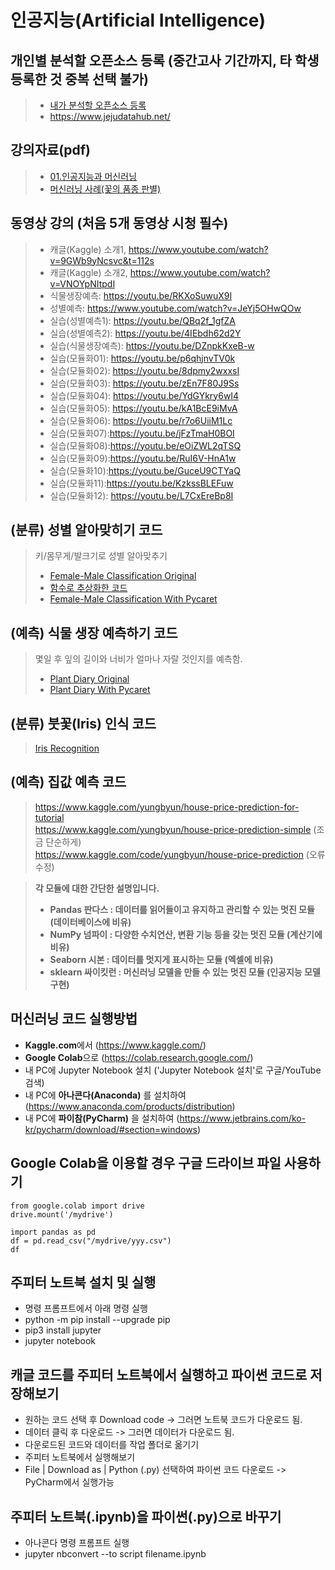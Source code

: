 # 인공지능(Artificial Intelligence)

<!-- 주석
### 인공지능 과목이 포함된 '인공지능SW' 마이크로디그리를 신청하기만 하여도 장학금 30만원이!
<img   src="./md.jpg"   width="50%"   height="50%" /> <br/>

### 사업단 핵심과목 1개 신청 + '지능형서비스' 마이크로디그리 신청하면 장학금 50만원(단독 신청시)! 
<img   src="./ris.jpg"   width="50%"   height="50%" />


## RIS 지능형서비스사업단 설문조사 (아래 링크 클릭)
http://naver.me/59ijR7PO
-->

## 개인별 분석할 오픈소스 등록 (중간고사 기간까지, 타 학생 등록한 것 중복 선택 불가)
> * [내가 분석할 오픈소스 등록](https://docs.google.com/spreadsheets/d/16D3I7WLcxwsPM12HjnLFPyblRh3BtsEu68kN-7Zh9CA/edit?gid=0#gid=0)
> * https://www.jejudatahub.net/

<!-- 주석
### 인공지능 과목이 포함된 '인공지능SW' 마이크로디그리를 신청하기만 하여도 장학금 30만원이!
<img   src="./md.jpg"   width="50%"   height="50%" /> <br/>

### 사업단 핵심과목 1개 신청 + '지능형서비스' 마이크로디그리 신청하면 장학금 50만원(단독 신청시)! 
<img   src="./ris.jpg"   width="50%"   height="50%" />


## RIS 지능형서비스사업단 설문조사 (아래 링크 클릭)
http://naver.me/59ijR7PO
-->

## 강의자료(pdf)
> * [01.인공지능과 머신러닝](https://github.com/yungbyun/ai/blob/master/01.%EC%9D%B8%EA%B3%B5%EC%A7%80%EB%8A%A5%EA%B3%BC%20%EB%A8%B8%EC%8B%A0%EB%9F%AC%EB%8B%9D(%EC%98%88%EC%B8%A1-%EB%B6%84%EB%A5%98).pdf)
> * [머신러닝 사례(꽃의 품종 판별)](https://github.com/yungbyun/ai/blob/master/%EB%A8%B8%EC%8B%A0%EB%9F%AC%EB%8B%9D%20%EC%82%AC%EB%A1%80_%EA%BD%83%EC%9D%98%20%ED%92%88%EC%A2%85%20%ED%8C%90%EB%B3%84.pdf)
## 동영상 강의 (처음 5개 동영상 시청 필수)
> * 캐글(Kaggle) 소개1, https://www.youtube.com/watch?v=9GWb9yNcsvc&t=112s
> * 캐글(Kaggle) 소개2, https://www.youtube.com/watch?v=VNOYpNItpdI
> * 식물생장예측: https://youtu.be/RKXoSuwuX9I
> * 성별예측: https://www.youtube.com/watch?v=JeYj5OHwQOw
> * 실습(성별예측1): https://youtu.be/QBq2f_1gfZA 
> * 실습(성별예측2): https://youtu.be/4IEbdh62d2Y
> * 실습(식물생장예측): https://youtu.be/DZnpkKxeB-w
> * 실습(모듈화01): https://youtu.be/p6qhjnvTV0k
> * 실습(모듈화02): https://youtu.be/8dpmy2wxxsI
> * 실습(모듈화03): https://youtu.be/zEn7F80J9Ss 
> * 실습(모듈화04): https://youtu.be/YdGYkry6wI4 
> * 실습(모듈화05): https://youtu.be/kA1BcE9iMvA
> * 실습(모듈화06): https://youtu.be/r7o6UiiM1Lc 
> * 실습(모듈화07):https://youtu.be/jFzTmaH0BOI
> * 실습(모듈화08):https://youtu.be/eOiZWL2qTSQ
> * 실습(모듈화09):https://youtu.be/RuI6V-HnA1w
> * 실습(모듈화10):https://youtu.be/GuceU9CTYaQ
> * 실습(모듈화11):https://youtu.be/KzkssBLEFuw
> * 실습(모듈화12): https://youtu.be/L7CxEreBp8I

## (분류) 성별 알아맞히기 코드
> 키/몸무게/발크기로 성별 알아맞추기 <br/>
> * [Female-Male Classification Original](https://www.kaggle.com/code/yungbyun/female-male-classification-original)
> * [함수로 추상화한 코드](https://www.kaggle.com/code/yungbyun/functions-for-ml)
> * [Female-Male Classification With Pycaret](https://www.kaggle.com/code/yungbyun/male-female-classification-with-pycaret/edit)

## (예측) 식물 생장 예측하기 코드
> 몇일 후 잎의 길이와 너비가 얼마나 자랄 것인지를 예측함. <br/>
> * [Plant Diary Original](https://www.kaggle.com/code/yungbyun/plant-diary-original)
> * [Plant Diary With Pycaret](https://www.kaggle.com/code/yungbyun/plant-diary-with-pycaret/edit)

## (분류) 붓꽃(Iris) 인식 코드
> [Iris Recognition](https://www.kaggle.com/ash316/ml-from-scratch-with-iris)

## (예측) 집값 예측 코드
> https://www.kaggle.com/yungbyun/house-price-prediction-for-tutorial <br/>
> https://www.kaggle.com/yungbyun/house-price-prediction-simple (조금 단순하게) <br/>
> https://www.kaggle.com/code/yungbyun/house-price-prediction (오류 수정)

> **각 모듈에 대한 간단한 설명입니다.**
> * **Pandas 판다스 : 데이터를 읽어들이고 유지하고 관리할 수 있는 멋진 모듈 (데이터베이스에 비유)**
> * **NumPy 넘파이 : 다양한 수치연산, 변환 기능 등을 갖는 멋진 모듈 (계산기에 비유)** 
> * **Seaborn 시본 : 데이터를 멋지게 표시하는 모듈 (엑셀에 비유)** 
> * **sklearn 싸이킷런 : 머신러닝 모델을 만들 수 있는 멋진 모듈 (인공지능 모델 구현)**

## 머신러닝 코드 실행방법
* **Kaggle.com**에서 (https://www.kaggle.com/)
* **Google Colab**으로 (https://colab.research.google.com/)
* 내 PC에 Jupyter Notebook 설치 ('Jupyter Notebook 설치'로 구글/YouTube 검색)
* 내 PC에 **아나콘다(Anaconda)** 를 설치하여 (https://www.anaconda.com/products/distribution)
* 내 PC에 **파이참(PyCharm)** 을 설치하여 (https://www.jetbrains.com/ko-kr/pycharm/download/#section=windows)

## Google Colab을 이용할 경우 구글 드라이브 파일 사용하기
```
from google.colab import drive
drive.mount('/mydrive')

import pandas as pd
df = pd.read_csv("/mydrive/yyy.csv")
df
```

## 주피터 노트북 설치 및 실행 
* 명령 프롬프트에서 아래 명령 실행 
* python -m pip install --upgrade pip
* pip3 install jupyter
* jupyter notebook 

## 캐글 코드를 주피터 노트북에서 실행하고 파이썬 코드로 저장해보기
* 원하는 코드 선택 후 Download code -> 그러면 노트북 코드가 다운로드 됨.
* 데이터 클릭 후 다운로드 -> 그러면 데이터가 다운로드 됨.
* 다운로드된 코드와 데이터를 작업 폴더로 옮기기
* 주피터 노트북에서 실행해보기
* File | Download as | Python (.py) 선택하여 파이썬 코드 다운로드 -> PyCharm에서 실행가능

## 주피터 노트북(**.ipynb)을 파이썬(**.py)으로 바꾸기
* 아나콘다 명령 프롬프트 실행
* jupyter nbconvert --to script filename.ipynb 

